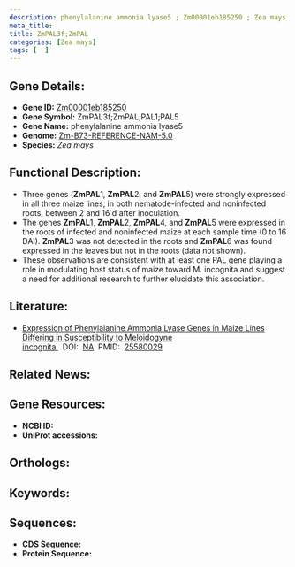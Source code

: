 ```yaml
---
description: phenylalanine ammonia lyase5 ; Zm00001eb185250 ; Zea mays
meta_title:
title: ZmPAL3f;ZmPAL
categories: [Zea mays]
tags: [  ]
---
```


## Gene Details:
- **Gene ID:**	[Zm00001eb185250]()
- **Gene Symbol:** ZmPAL3f;ZmPAL;PAL1;PAL5
- **Gene Name:** phenylalanine ammonia lyase5
- **Genome:** [Zm-B73-REFERENCE-NAM-5.0]()
- **Species:** *Zea mays*

## Functional Description:
   - Three genes (**ZmPAL**1, **ZmPAL**2, and **ZmPAL**5) were strongly expressed in all three maize lines, in both nematode-infected and noninfected roots, between 2 and 16 d after inoculation.
   - The genes **ZmPAL**1, **ZmPAL**2, **ZmPAL**4, and **ZmPAL**5 were expressed in the roots of infected and noninfected maize at each sample time (0 to 16 DAI). **ZmPAL**3 was not detected in the roots and **ZmPAL**6 was found expressed in the leaves but not in the roots (data not shown).
   - These observations are consistent with at least one PAL gene playing a role in modulating host status of maize toward M. incognita and suggest a need for additional research to further elucidate this association.

## Literature:
   - [Expression of Phenylalanine Ammonia Lyase Genes in Maize Lines Differing in Susceptibility to Meloidogyne incognita.]( https://www.ncbi.nlm.nih.gov/pmc/articles/PMC4284088/)&nbsp;&nbsp;DOI:&nbsp;&nbsp;[NA](https://www.ncbi.nlm.nih.gov/pmc/articles/PMC4284088/)&nbsp;&nbsp;PMID:&nbsp;&nbsp;[25580029](https://pubmed.ncbi.nlm.nih.gov/25580029/)

## Related News:

## Gene Resources:
- **NCBI ID:** [](https://www.ncbi.nlm.nih.gov/gene/?term=)
- **UniProt accessions:** [](https://www.uniprot.org/uniprotkb//entry)

## Orthologs:

## Keywords:


## Sequences:
- **CDS Sequence:**
- **Protein Sequence:**

